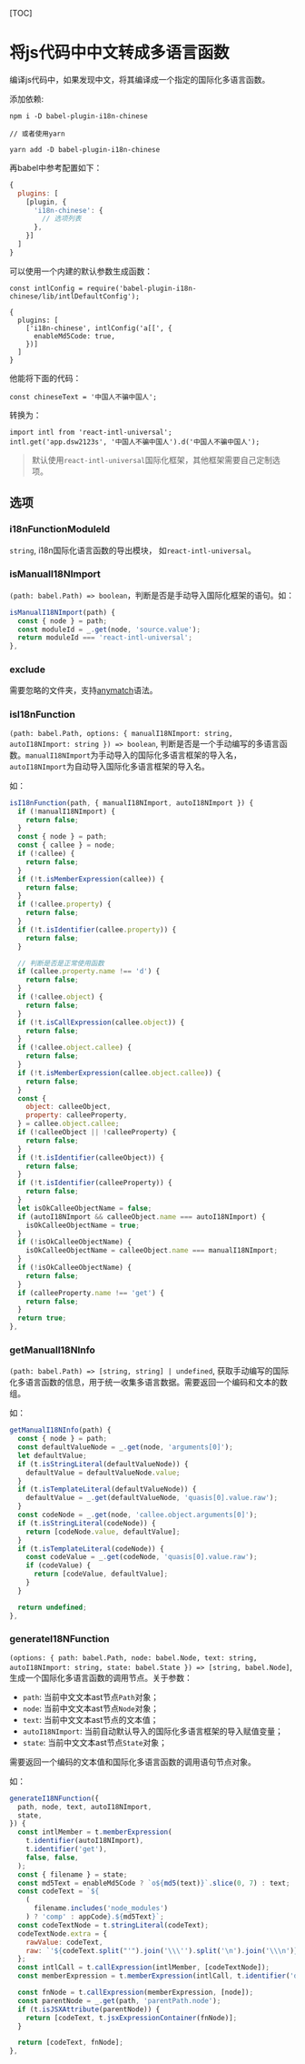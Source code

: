 [TOC]

# 将js代码中中文转成多语言函数

编译js代码中，如果发现中文，将其编译成一个指定的国际化多语言函数。

添加依赖:
```
npm i -D babel-plugin-i18n-chinese

// 或者使用yarn

yarn add -D babel-plugin-i18n-chinese
```

再babel中参考配置如下：
```js
{
  plugins: [
    [plugin, {
      'i18n-chinese': {
        // 选项列表
      },
    }]
  ]
}
```

可以使用一个内建的默认参数生成函数：
```
const intlConfig = require('babel-plugin-i18n-chinese/lib/intlDefaultConfig');

{
  plugins: [
    ['i18n-chinese', intlConfig('a[[', {
      enableMd5Code: true,
    })]
  ]
}
```

他能将下面的代码：
```
const chineseText = '中国人不骗中国人';
```

转换为：
```
import intl from 'react-intl-universal';
intl.get('app.dsw2123s', '中国人不骗中国人').d('中国人不骗中国人');
```

> 默认使用`react-intl-universal`国际化框架，其他框架需要自己定制选项。

## 选项

### i18nFunctionModuleId

`string`, i18n国际化语言函数的导出模块， 如`react-intl-universal`。

### isManualI18NImport

`(path: babel.Path) => boolean`，判断是否是手动导入国际化框架的语句。如：
```js
isManualI18NImport(path) {
  const { node } = path;
  const moduleId = _.get(node, 'source.value');
  return moduleId === 'react-intl-universal';
},
```

### exclude

需要忽略的文件夹，支持[anymatch](https://www.npmjs.com/package/anymatch)语法。

### isI18nFunction

`(path: babel.Path, options: { manualI18NImport: string, autoI18NImport: string }) => boolean`, 判断是否是一个手动编写的多语言函数。`manualI18NImport`为手动导入的国际化多语言框架的导入名，`autoI18NImport`为自动导入国际化多语言框架的导入名。

如：
```js
isI18nFunction(path, { manualI18NImport, autoI18NImport }) {
  if (!manualI18NImport) {
    return false;
  }
  const { node } = path;
  const { callee } = node;
  if (!callee) {
    return false;
  }
  if (!t.isMemberExpression(callee)) {
    return false;
  }
  if (!callee.property) {
    return false;
  }
  if (!t.isIdentifier(callee.property)) {
    return false;
  }

  // 判断是否是正常使用函数
  if (callee.property.name !== 'd') {
    return false;
  }
  if (!callee.object) {
    return false;
  }
  if (!t.isCallExpression(callee.object)) {
    return false;
  }
  if (!callee.object.callee) {
    return false;
  }
  if (!t.isMemberExpression(callee.object.callee)) {
    return false;
  }
  const {
    object: calleeObject,
    property: calleeProperty,
  } = callee.object.callee;
  if (!calleeObject || !calleeProperty) {
    return false;
  }
  if (!t.isIdentifier(calleeObject)) {
    return false;
  }
  if (!t.isIdentifier(calleeProperty)) {
    return false;
  }
  let isOkCalleeObjectName = false;
  if (autoI18NImport && calleeObject.name === autoI18NImport) {
    isOkCalleeObjectName = true;
  }
  if (!isOkCalleeObjectName) {
    isOkCalleeObjectName = calleeObject.name === manualI18NImport;
  }
  if (!isOkCalleeObjectName) {
    return false;
  }
  if (calleeProperty.name !== 'get') {
    return false;
  }
  return true;
},
```

### getManualI18NInfo

`(path: babel.Path) => [string, string] | undefined`, 获取手动编写的国际化多语言函数的信息，用于统一收集多语言数据。需要返回一个编码和文本的数组。

如：
```js
getManualI18NInfo(path) {
  const { node } = path;
  const defaultValueNode = _.get(node, 'arguments[0]');
  let defaultValue;
  if (t.isStringLiteral(defaultValueNode)) {
    defaultValue = defaultValueNode.value;
  }
  if (t.isTemplateLiteral(defaultValueNode)) {
    defaultValue = _.get(defaultValueNode, 'quasis[0].value.raw');
  }
  const codeNode = _.get(node, 'callee.object.arguments[0]');
  if (t.isStringLiteral(codeNode)) {
    return [codeNode.value, defaultValue];
  }
  if (t.isTemplateLiteral(codeNode)) {
    const codeValue = _.get(codeNode, 'quasis[0].value.raw');
    if (codeValue) {
      return [codeValue, defaultValue];
    }
  }

  return undefined;
},
```

### generateI18NFunction

`(options: { path: babel.Path, node: babel.Node, text: string, autoI18NImport: string, state: babel.State }) => [string, babel.Node]`, 生成一个国际化多语言函数的调用节点。关于参数：
* `path`: 当前中文文本ast节点`Path`对象；
* `node`: 当前中文文本ast节点`Node`对象；
* `text`: 当前中文文本ast节点的文本值；
* `autoI18NImport`: 当前自动默认导入的国际化多语言框架的导入赋值变量；
* `state`: 当前中文文本ast节点`State`对象；

需要返回一个编码的文本值和国际化多语言函数的调用语句节点对象。

如：
```js
generateI18NFunction({
  path, node, text, autoI18NImport,
  state,
}) {
  const intlMember = t.memberExpression(
    t.identifier(autoI18NImport),
    t.identifier('get'),
    false, false,
  );
  const { filename } = state;
  const md5Text = enableMd5Code ? `o${md5(text)}`.slice(0, 7) : text;
  const codeText = `${
    (
      filename.includes('node_modules')
    ) ? 'comp' : appCode}.${md5Text}`;
  const codeTextNode = t.stringLiteral(codeText);
  codeTextNode.extra = {
    rawValue: codeText,
    raw: `'${codeText.split("'").join('\\\'').split('\n').join('\\\n')}'`,
  };
  const intlCall = t.callExpression(intlMember, [codeTextNode]);
  const memberExpression = t.memberExpression(intlCall, t.identifier('d'), false, false);

  const fnNode = t.callExpression(memberExpression, [node]);
  const parentNode = _.get(path, 'parentPath.node');
  if (t.isJSXAttribute(parentNode)) {
    return [codeText, t.jsxExpressionContainer(fnNode)];
  }

  return [codeText, fnNode];
},
```


